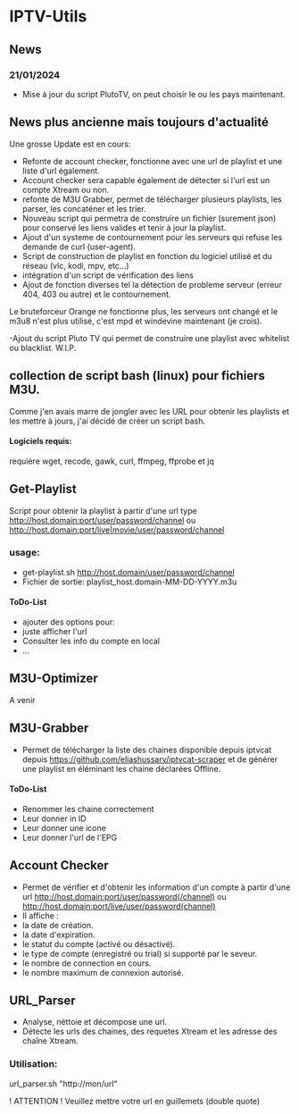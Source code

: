 # IPTV-Utils

## News
### 21/01/2024
- Mise à jour du script PlutoTV, on peut choisir le ou les pays maintenant.


## News plus ancienne mais toujours d'actualité
Une grosse Update est en cours:
- Refonte de account checker, fonctionne avec une url de playlist et une liste d'url également.
- Account checker sera capable également de détecter si l'url est un compte Xtream ou non.
- refonte de M3U Grabber, permet de télécharger plusieurs playlists, les parser, les concaténer et les trier.
- Nouveau script qui permetra de construire un fichier (surement json) pour conservé les liens valides et tenir à jour la playlist.
- Ajout d'un systeme de contournement pour les serveurs qui refuse les demande de curl (user-agent).
- Script de construction de playlist en fonction du logiciel utilisé et du réseau (vlc, kodi, mpv, etc...)
- intégration d'un script de vérification des liens
- Ajout de fonction diverses tel la détection de probleme serveur (erreur 404, 403 ou autre) et le contournement.

Le bruteforceur Orange ne fonctionne plus, les serveurs ont changé et le m3u8 n'est plus utilisé, c'est mpd et windevine maintenant (je crois).

-Ajout du script Pluto TV qui permet de construire une playlist avec whitelist ou blacklist. W.I.P.


## collection de script bash (linux) pour fichiers M3U.
Comme j'en avais marre de jongler avec les URL pour obtenir les playlists et les mettre à jours, j'ai décidé de créer un script bash.

#### Logiciels requis:
requière wget, recode, gawk, curl, ffmpeg, ffprobe et jq

## Get-Playlist
Script pour obtenir la playlist à partir d'une url type http://host.domain:port/user/password/channel ou http://host.domain:port/live|movie/user/password/channel

### usage:
- get-playlist.sh http://host.domain/user/password/channel
- Fichier de sortie: playlist_host.domain-MM-DD-YYYY.m3u

#### ToDo-List
- ajouter des options pour:
- juste afficher l'url
- Consulter les info du compte en local
- ...

## M3U-Optimizer

A venir

## M3U-Grabber

- Permet de télécharger la liste des chaines disponible depuis iptvcat depuis https://github.com/eliashussary/iptvcat-scraper et de générer une playlist en éléminant les chaine déclarées Offline.

#### ToDo-List
- Renommer les chaine correctement
- Leur donner in ID
- Leur donner une icone
- Leur donner l'url de l'EPG

## Account Checker
- Permet de vérifier et d'obtenir les information d'un compte à partir d'une url http://host.domain:port/user/password(/channel) ou http://host.domain:port/live/user/password(channel)
- Il affiche :
- la date de création.
- la date d'expiration.
- le statut du compte (activé ou désactivé).
- le type de compte (enregistré ou trial) si supporté par le seveur.
- le nombre de connection en cours.
- le nombre maximum de connexion autorisé.

     

## URL_Parser

- Analyse, néttoie et décompose une url.
- Détecte les urls des chaines, des requetes Xtream et les adresse des chaîne Xtream.
### Utilisation:

url_parser.sh "http://mon/url"

! ATTENTION ! Veuillez mettre votre url en guillemets (double quote)
